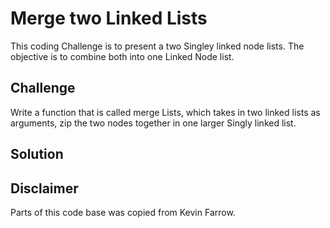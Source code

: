 # Merge two Linked Lists
This coding Challenge is to present a two Singley linked node lists.
The objective is to combine both into one Linked Node list.

## Challenge
Write a function that is called merge Lists, which takes in two linked lists as 
arguments, zip the two nodes together in one larger Singly linked list. 

## Solution
<!-- Embedded whiteboard image -->

## Disclaimer
Parts of this code base was copied from Kevin Farrow.